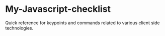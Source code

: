 # My-Javascript-checklist

Quick reference for keypoints and commands related to various client side technologies.
